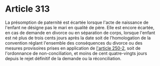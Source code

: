 # Article 313

<p>La présomption de paternité est écartée lorsque l'acte de naissance de l'enfant ne désigne pas le mari en qualité de père. Elle est encore écartée, en cas de demande en divorce ou en séparation de corps, lorsque l'enfant est né plus de trois cents jours après la date soit de l'homologation de la convention réglant l'ensemble des conséquences du divorce ou des mesures provisoires prises en application de <a href='/code-civil/livre-ier-des-personnes/titre-vi-du-divorce/chapitre-ii-de-la-procedure-du-divorce/section-2-de-la-procedure-applicable-au-divorce-par-consentement-mutuel/250-2.md'>l'article 250-2</a>, soit de l'ordonnance de non-conciliation, et moins de cent quatre-vingts jours depuis le rejet définitif de la demande ou la réconciliation.</p>
